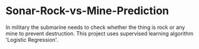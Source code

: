 # Sonar-Rock-vs-Mine-Prediction
In military the submarine needs to check whether the thing is rock or any mine to prevent destruction. This project uses supervised learning algorithm 'Logistic Regression'.
